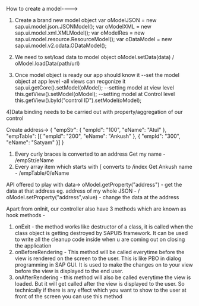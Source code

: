 How to create a model---->
1) Create a  brand new model object
    var oModelJSON = new sap.ui.model.json.JSONModel();
    var oModelXML = new sap.ui.model.xml.XMLModel();
    var oModelRes = new sap.ui.model.resource.ResourceModel(); 
    var oDataModel = new sap.ui.model.v2.odata.ODataModel();

2) We need to set/load data to model object
oModel.setData(data) / oModel.loadData(path/url)

3) Once model object is ready our app should know it
--set the model object at app level -all views can recgonize it
sap.ui.getCore().setModel(oModel);
--setting model at view level
this.getView().setModel(oModel);
--setting model at Control level
this.getView().byId("control ID").setModel(oModel);

4)Data binding needs to be carried out with property/aggregation of our control

Create address->
{
	"empStr": {
		"empId": "100",
		"eName": "Atul"
	},
	"empTable": [{
		"empId": "200",
		"eName": "Ankush"
	}, {
		"empId": "300",
		"eName": "Satyam"
	}]
}
1) Every curly braces is converted to an address
Get my name - /empStr/eName
2) Every array item which starts with [ converts to /index
Get Ankush name - /empTable/0/eName

API offered to play with data->
oModel.getProperty("address") - get the data at that address eg. address of my whole JSON - /
oModel.setProperty("address",value) - change the data at the address

Apart from onInit, our controller also have 3 methods which are known as hook methods - 
1) onExit - the method works like destructor of a class, it is called when the class object is getting destroyed by SAPUI5 framework. It can be used to write all the cleanup code inside when u are coming out on closing the application 
2) onBeforeRendering - This method will be called everytime before the view is rendered on the screen to the user. This is like PBO in dialog programming in SAP GUI. It is used to make the changes on to your view before the view is displayed to the end user. 
3) onAfterRendering - this method will also be called everytime the view is loaded. But it will get called after the view is displayed to the user. So technically if there is any effect which you want to show to the user at front of the screen you can use this method